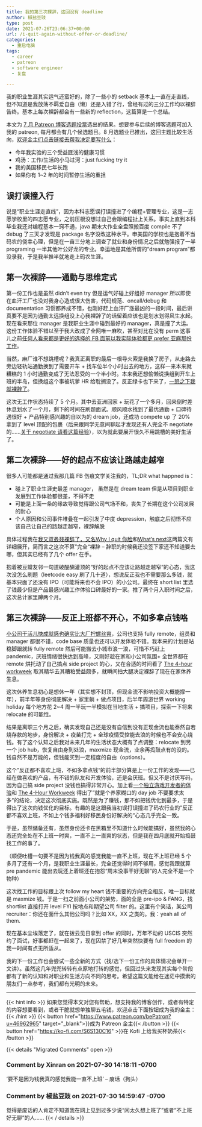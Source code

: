 ```yaml
---
title: 我的第三次裸辞，这回没有 deadline
author: 椒盐豆豉
type: post
date: 2021-07-26T23:06:37+00:00
url: /i-quit-again-without-offer-or-deadline/
categories:
  - 重启电脑
tags:
  - career
  - patreon
  - software engineer
  - 复盘

---
```

我的职业生涯其实运气还蛮好的，除了一些小的 setback 基本上一直在走直线，但不知道是我放荡不羁爱自由（懒）还是入错了行，曾经有过的三分工作均以裸辞告终。基本上每次裸辞都会有一些新的 reflection，这篇算是一个总结。

本文为 [7 月 Patreon 博客选题投票](https://www.patreon.com/posts/53481862)选出的结果。想要参与后续的博客选题可加入我的 patreon, 每月都会有几个候选题目。8 月选题业已推出，这回主题比较生活向，[欢迎金主们点击链接去帮我决定要写什么](https://www.patreon.com/posts/54152044)：

- 今年我实验的三个受益匪浅的健康习惯
- 鸡汤：工作/生活的小马过河：just fucking try it
- 我的美国移民七年长跑
- 如果你有 1~2 年的时间暂停生活的重担

## **误打误撞入行**

说是“职业生涯走直线”，因为本科志愿误打误撞进了个编程+管理专业，这是一志愿学校里的四志愿专业，之前压根没想过自己会跟编程扯上关系。事实上直到本科毕业我还对编程基本一窍不通，java 期末大作业全盘照搬百度 compile 不了 debug 了三天才发现是 package 名字没改这种水平。申美国的学校也是抱着不当码农的侥幸心理，但是在一亩三分地上调查了就业和身份情况之后就勉强报了一半 programing 一半其他叶公好龙的专业。幸运地是其他所谓的“dream program”都没录我，于是我半推半就地走上码农生涯。

## **第一次裸辞——通勤与思维定式**

第一份工作也是虽然 didn’t even try 但是运气好碰上好组好 manager 所以即使在血汗工厂也没对我身心造成很大伤害，代码规范、oncall/debug 和 documentation 习惯都养成不错，也刚好赶上血汗厂涨最凶的一段时间，最后讲真要不是因为通勤太远换组没上心我裸辞了的话留着应该也是划水划得风生水起。现在看来那位 manager 是我职业生涯中碰到最好的 manager，真是撞了大运。这份工作体验不错以至于我大改成了全网唯一麻吹，甚至对比在没有 perm 这事儿之前[任何人看来都是更好的选择的 FB 面前以我实际体验都更 prefer 亚麻那份工作](../my-first-job-and-ranting-my-second/)。

当然，麻厂谁不想跳槽呢？我真正离职的最后一根导火索是我换了房子，从走路去旁边轻轨站通勤换到了需要开车 + 找车位半个小时出去的地方，这样一来本来就糟糕的 1 小时通勤变成了无法忍受的一个半小时。本来我还想偷懒说换组到开车上班的半岛，但换组这个事被坑爹 HR 给耽搁没了。反正绿卡也下来了，[一怒之下我就裸辞了](../i-quit-amazon-with-mortgage-and-no-offer/)。

这次无工作状态持续了 5 个月。其中去亚洲回家 + 玩花了一个多月，回来倒时差休息划水了一个月，剩下的时间在刷题面试。顺风顺水找到了最优通勤 + 口碑待遇很好 + 产品特别感兴趣的自以为的 dream job，还成功 compete up 了 20% 拿到了 level 顶配的包裹（后来跟同学无意间聊起才发现还有人完全不 negotiate 的……[关于 negotiate 请看这篇经验](../us-software-engineer-compensation-negotiation-tips/)），以为就此要展开很久不用跳槽的美好生活了。

## **第二次裸辞——好的起点不应该让路越走越窄**

很多人可能都是通过我那几篇 FB 伤痕文学关注我的，TL;DR what happned is：

- 碰上了职业生涯史最差 manager， 虽然是在 dream team 但是从项目到职业发展到工作体验都很差，不得不走
- 可能是上面一条的缘故导致觉得跟公司气场不和，丧失了长期在这个公司发展的耐心
- 个人原因和公司事件堆叠在一起引发了中度 depression，触底之后彻悟不应该自己让自己的路越走越窄，裸辞解脱

具体过程我在[我又双叒叕裸辞了，又名Why I quit 你脸](../why-i-quit-facebook-part-i-personal-experience/)和[What’s next](../why-i-quit-facebook-part-2-whats-next/)这两篇文有详细展开，简而言之这次不算”完全“裸辞 – 辞职的时候我还没签下家还不知道要去哪，但其实已经有了几个 offer 在手。

抱着被豆瓣友邻一句道破醍醐灌顶的“好的起点不应该让路越走越窄”的心态，我这次没怎么刷题（leetcode easy 刷了几十道），想说反正我也不需要那么多钱，就基本只面了还没有 IPO（可能将来也不会 IPO）的小公司。最终在 short list 里选了钱最少但是产品最感兴趣工作体验口碑最好的一家。推了两个月入职时间之后，这次总计家里蹲两个月。

## **第三次裸辞——反正上班都不开心，不如多拿点钱咯**

[小公司干活儿快成就感也确实比大厂拧螺丝爽](../startup-vs-fang-difference/)，公司也支持 fully remote，组员和 manager 都很不错，code base 质量也还可以开发体验不错。我本来的计划是站稳脚跟就转 fully remote 然后可能搬去小城市浪一浪，可惜不巧赶上 pandemic，厌班情绪很快达到高峰，又刚好趁在家和小公司氛围+ 全世界都在 remote 烘托动了自己搞点 side project 的心，又在合适的时间看了 [The 4-hour workweek](https://amzn.to/3bHtjUL) 取其精华去其糟粕受益颇多，就瞬间拍大腿决定裸辞了现在在家休养生息。

这次休养生息初心是想休一年（其实想不封顶，但现金流不影响投资大概能撑一年），前半年等身份彻底解决 + 家里躺 + 做点项目，后半年周游世界 working holiday 每个地方花 2~4 周一半玩一半模拟在当地生活 + 搞项目，探索一下将来 relocate 的可能性。

结果是离职三个月之后，确实发现自己还是没有自信到没有正现金流也能泰然自若烧存款的地步，身份解决 + 疫苗打完 + 全球疫情受控能去浪的时候也不会安心烧钱。有了这个认知之后我对未来几年的生活状态大概有了点调整：relocate 到另一个 job hub，恢复自由身到处浪，maxmize 现金流，业余再捣鼓点有的没的。钱自然不是万能的，但钱能买到一定程度的自由（options）。

这个”反正都不喜欢上班，不如多拿点钱“的前半部分算是上一份工作的发现——已经在做喜欢的产品，有不错的队友和开发体验，还是会厌班。但又不是讨厌写码，因为自己搞 side project 没钱也搞得非常开心。加上看[一个独立游戏开发者的体验](https://youtu.be/Y3Rs1z7it5M)和 [The 4-Hour Workweek](https://amzn.to/3bHtjUL) 得出了”就是个养家糊口的 day job 不要要求太多“的结论，决定这次彻底实施。既然是为了赚钱，那不如把钱优化到最多，于是得出了这次向钱优化的目标。有趣的是这跟我当初误打误撞进了码农行业的”反正都不喜欢上班，不如上个钱多福利好移民身份好解决的“心态几乎完全一致。

于是，虽然储备还有，虽然身份还卡在黑箱里不知道什么时候能搞好，虽然我的心态还完全处在不上班一时爽，一直不上一直爽的状态，但是我在四月底就开始捣鼓找工作的事了。

（顺便吐槽一句要不是因为钱我真的感觉我能一直不上班，现在不上班已经 5 个多月了还有一个月，是我职业生涯最长，完全还觉得时间不够用，感觉我跟就算 pre pandemic 能出去玩还上着班还在抱怨“周末没事干好无聊”的人完全不是一个物种）

这次找工作的目标跟上次 follow my heart 钱不重要的方向完全相反，唯一目标就是 maxmize 钱。于是一扫之前面小公司的架势，面的全是 pre-ipo & FANG，找 shortlist 直接打开 level FYI 按地点和期望公司 filter 的。这里有个笑话，某公司 recruiter：你还在面什么其他公司吗？比如 XX，XX 之类的。我：yeah all of them.

现在基本尘埃落定了，就在拨云见日拿到 offer 的同时，万年不动的 USCIS 突然约了面试，好事都赶在一起来了，现在囚禁了好几年突然快要有 full freedom 的我一时间有点无所适从。

我的下一份工作也会尝试一些全新的方式（找/选下一份工作的具体情况会单开一文讲）。虽然这几年兜兜转转有点原地打转的感觉，但回过头来发现其实每个阶段都有了新的认知和对职业和生活方向不同的思考。希望这篇文能给在迷茫中摸索的朋友们一点参考，我们都有光明的未来。

---
{{< hint info >}}
如果您觉得本文对您有帮助，想支持我的博客创作，或者有特定的内容想要看到，或者干脆就想单独聊五毛钱，欢迎点击下面按钮成为我的金主：
{{< /hint >}}
{{< button href="https://www.patreon.com/bePatron?u=46962965" target="_blank">}}成为 Patreon 金主{{< /button >}}
{{< button href="https://ko-fi.com/S6S130C16" >}}在 Kofi 上给我买杯奶茶{{< /button >}}

{{< details "Migrated Comments" open >}}

### Comment by Xinran on 2021-07-30 14:18:11 -0700
‘要不是因为钱我真的感觉我能一直不上班’ &#8211; 废话（狗头）

### Comment by 椒盐豆豉 on 2021-07-30 14:59:47 -0700
觉得是废话的人肯定不知道我在网上见到过多少说“闲太久想上班了”或者“不上班好无聊”的人……
{{< / details >}}